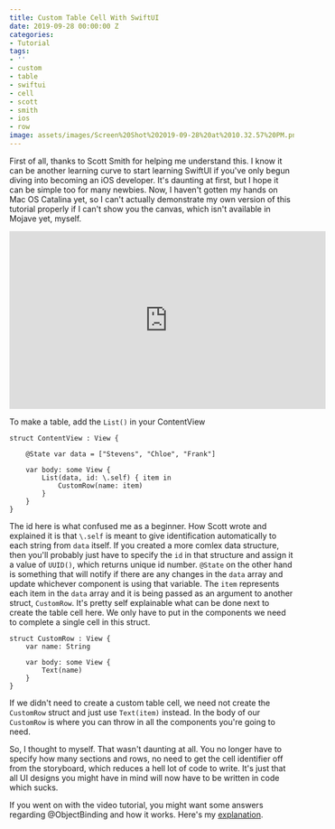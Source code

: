 ```yaml
---
title: Custom Table Cell With SwiftUI
date: 2019-09-28 00:00:00 Z
categories:
- Tutorial
tags:
- ''
- custom
- table
- swiftui
- cell
- scott
- smith
- ios
- row
image: assets/images/Screen%20Shot%202019-09-28%20at%2010.32.57%20PM.png
---
```


First of all, thanks to Scott Smith for helping me understand this. I know it can be another learning curve to start learning SwiftUI if you've only begun diving into becoming an iOS developer. It's daunting at first, but I hope it can be simple too for many newbies. Now, I haven't gotten my hands on Mac OS Catalina yet, so I can't actually demonstrate my own version of this tutorial properly if I can't show you the canvas, which isn't available in Mojave yet, myself.  

<iframe width="560" height="315" src="https://www.youtube.com/embed/7sxdhunvSCg" frameborder="0" allow="accelerometer; autoplay; encrypted-media; gyroscope; picture-in-picture" allowfullscreen></iframe>

To make a table, add the `List()`  in your ContentView
```
struct ContentView : View {

	@State var data = ["Stevens", "Chloe", "Frank"]
	
	var body: some View {
		List(data, id: \.self) { item in
			CustomRow(name: item)
		}
	}
}
```

The id here is what confused me as a beginner. How Scott wrote and explained it is that `\.self` is meant to give identification automatically to each string from `data` itself. If you created a more comlex data structure, then you'll probably just have to specify the `id` in that structure and assign it a value of `UUID()`, which returns  unique id number.  `@State` on the other hand is something that will notify if there are any changes in the `data` array and update whichever component is using that variable. The `item` represents each item in the `data` array and it is being passed as an argument to another struct, `CustomRow`. It's pretty self explainable what can be done next to create the table cell here. We only have to put in the components we need to complete a single cell in this struct.
```
struct CustomRow : View {
	var name: String
	
	var body: some View {
		Text(name)
	}
}
```

If we didn't need to create a custom table cell, we need not create the `CustomRow` struct and just use `Text(item)` instead. In the body of our `CustomRow` is where you can throw in all the components you're going to need.

So, I thought to myself. That wasn't daunting at all. You no longer have to specify how many sections and rows, no need to get the cell identifier off from the storyboard, which reduces a hell lot of code to write. It's just that all UI designs you might have in mind will now have to be written in code which sucks.

If you went on with the video tutorial, you might want some answers regarding @ObjectBinding and how it works. Here's my [explanation][explain].

[explain]: /blog/state-to-objectbinding-modifier/

